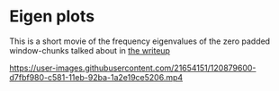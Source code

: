 
# Eigen plots

This is a short movie of the frequency eigenvalues of the zero padded window-chunks talked about in [the writeup](../../writeup/pfb_writeup.pdf)

https://user-images.githubusercontent.com/21654151/120879600-d7fbf980-c581-11eb-92ba-1a2e19ce5206.mp4



